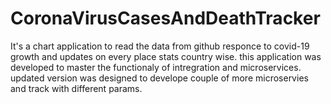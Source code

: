 # CoronaVirusCasesAndDeathTracker

It's a chart application to read the data from github responce to covid-19 growth and updates on every place stats country wise. 
this application was developed to master the functionaly of intregration and microservices. 
updated version was designed to develope couple of more microservies and track with different params.
